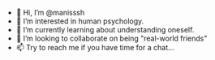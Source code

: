 - 👋 Hi, I’m @manisssh
- 👀 I’m interested in human psychology.
- 🌱 I’m currently learning about understanding oneself.
- 💞️ I’m looking to collaborate on being "real-world friends"
- 📫 Try to reach me if you have time for a chat...

<!---
manisssh/manisssh is a ✨ special ✨ repository because its `README.md` (this file) appears on your GitHub profile.
You can click the Preview link to take a look at your changes.
--->
